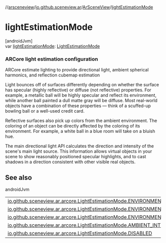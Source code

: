 //[arsceneview](../../../index.md)/[io.github.sceneview.ar](../index.md)/[ArSceneView](index.md)/[lightEstimationMode](light-estimation-mode.md)

# lightEstimationMode

[androidJvm]\
var [lightEstimationMode](light-estimation-mode.md): [LightEstimationMode](../../io.github.sceneview.ar.arcore/-light-estimation-mode/index.md)

###  ARCore light estimation configuration

ARCore estimate lighting to provide directional light, ambient spherical harmonics, and reflection cubemap estimation

Light bounces off of surfaces differently depending on whether the surface has specular (highly reflective) or diffuse (not reflective) properties. For example, a metallic ball will be highly specular and reflect its environment, while another ball painted a dull matte gray will be diffuse. Most real-world objects have a combination of these properties — think of a scuffed-up bowling ball or a well-used credit card.

Reflective surfaces also pick up colors from the ambient environment. The coloring of an object can be directly affected by the coloring of its environment. For example, a white ball in a blue room will take on a bluish hue.

The main directional light API calculates the direction and intensity of the scene's main light source. This information allows virtual objects in your scene to show reasonably positioned specular highlights, and to cast shadows in a direction consistent with other visible real objects.

## See also

androidJvm

| | |
|---|---|
| [io.github.sceneview.ar.arcore.LightEstimationMode.ENVIRONMENTAL_HDR](../../io.github.sceneview.ar.arcore/-light-estimation-mode/-e-n-v-i-r-o-n-m-e-n-t-a-l_-h-d-r/index.md) |  |
| [io.github.sceneview.ar.arcore.LightEstimationMode.ENVIRONMENTAL_HDR_NO_REFLECTIONS](../../io.github.sceneview.ar.arcore/-light-estimation-mode/-e-n-v-i-r-o-n-m-e-n-t-a-l_-h-d-r_-n-o_-r-e-f-l-e-c-t-i-o-n-s/index.md) |  |
| [io.github.sceneview.ar.arcore.LightEstimationMode.ENVIRONMENTAL_HDR_FAKE_REFLECTIONS](../../io.github.sceneview.ar.arcore/-light-estimation-mode/-e-n-v-i-r-o-n-m-e-n-t-a-l_-h-d-r_-f-a-k-e_-r-e-f-l-e-c-t-i-o-n-s/index.md) |  |
| [io.github.sceneview.ar.arcore.LightEstimationMode.AMBIENT_INTENSITY](../../io.github.sceneview.ar.arcore/-light-estimation-mode/-a-m-b-i-e-n-t_-i-n-t-e-n-s-i-t-y/index.md) |  |
| [io.github.sceneview.ar.arcore.LightEstimationMode.DISABLED](../../io.github.sceneview.ar.arcore/-light-estimation-mode/-d-i-s-a-b-l-e-d/index.md) |  |
